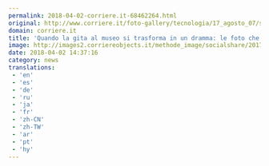 ```yaml
---
permalink: 2018-04-02-corriere.it-68462264.html
original: http://www.corriere.it/foto-gallery/tecnologia/17_agosto_07/scattare-foto-momento-perfetto-9eddedf4-7b55-11e7-8e8c-39c623892090.shtml
domain: corriere.it
title: 'Quando la gita al museo si trasforma in un dramma: le foto che colgono l’attivo'
image: http://images2.corriereobjects.it/methode_image/socialshare/2017/08/07/9713bf24-3458-11e8-a1e2-51062e133ddb.jpg
date: 2018-04-02 14:37:16
category: news
translations: 
 - 'en'
 - 'es'
 - 'de'
 - 'ru'
 - 'ja'
 - 'fr'
 - 'zh-CN'
 - 'zh-TW'
 - 'ar'
 - 'pt'
 - 'hy'
---
```


